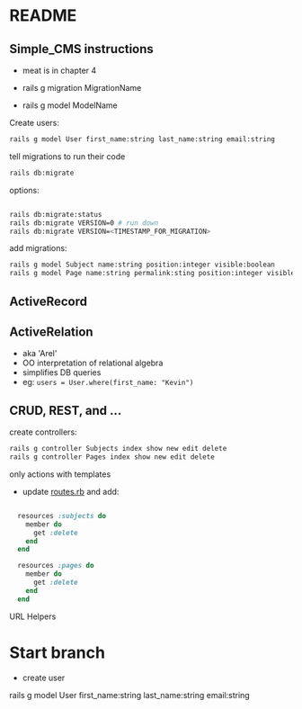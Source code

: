 # README

## Simple_CMS instructions

- meat is in chapter 4



- rails g migration MigrationName

- rails g model ModelName

Create users:

```bash
rails g model User first_name:string last_name:string email:string
```

tell migrations to run their code

```bash
rails db:migrate
```

options:

```bash

rails db:migrate:status
rails db:migrate VERSION=0 # run down
rails db:migrate VERSION=<TIMESTAMP_FOR_MIGRATION>

```

add migrations:

```bash
rails g model Subject name:string position:integer visible:boolean
rails g model Page name:string permalink:sting position:integer visible:boolean content:text
```


## ActiveRecord

## ActiveRelation

- aka 'Arel'
- OO interpretation of relational algebra
- simplifies DB queries
- eg: `users = User.where(first_name: "Kevin")`


## CRUD, REST, and ...

create controllers:

```bash
rails g controller Subjects index show new edit delete
rails g controller Pages index show new edit delete
```

only actions with templates


- update [routes.rb](config/routes.rb) and add:

```ruby 

  resources :subjects do
    member do
      get :delete
    end
  end

  resources :pages do
    member do
      get :delete
    end
  end
  ```

  URL Helpers


# Start branch


  - create user

rails g model User first_name:string last_name:string email:string